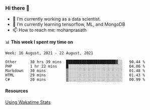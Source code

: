 ### Hi there 👋

- 🔭 I’m currently working as a data scientist.
- 🌱 I’m currently learning tensorflow, ML, and MongoDB
- 📫 How to reach me: mohanprasath

📊 **This week I spent my time on**
<!--START_SECTION:waka-->
```text
Week: 16 August, 2021 - 22 August, 2021

Other      30 hrs 39 mins  ██████████████████████▓░░   90.44 % 
PHP        1 hr 22 mins    █░░░░░░░░░░░░░░░░░░░░░░░░   04.06 % 
Markdown   30 mins         ▒░░░░░░░░░░░░░░░░░░░░░░░░   01.48 % 
HTML       29 mins         ▒░░░░░░░░░░░░░░░░░░░░░░░░   01.43 % 
C#         20 mins         ▒░░░░░░░░░░░░░░░░░░░░░░░░   00.99 % 
```
<!--END_SECTION:waka-->

#### Resources
[Using Wakatime Stats](https://github.com/marketplace/actions/waka-readme)
